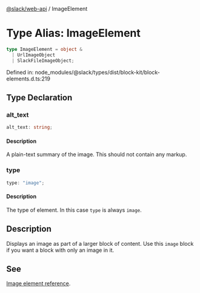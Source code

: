 [@slack/web-api](../index.md) / ImageElement

# Type Alias: ImageElement

```ts
type ImageElement = object & 
  | UrlImageObject
  | SlackFileImageObject;
```

Defined in: node\_modules/@slack/types/dist/block-kit/block-elements.d.ts:219

## Type Declaration

### alt\_text

```ts
alt_text: string;
```

#### Description

A plain-text summary of the image. This should not contain any markup.

### type

```ts
type: "image";
```

#### Description

The type of element. In this case `type` is always `image`.

## Description

Displays an image as part of a larger block of content. Use this `image` block if you want a block with
only an image in it.

## See

[Image element reference](https://docs.slack.dev/reference/block-kit/block-elements/image-element).
